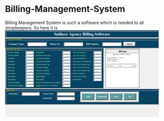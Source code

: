 # Billing-Management-System
Billing Management System is such a software which is needed to all shopkeepers. So here it is
<img src="Screenshot (120).png" alt="Billing">
